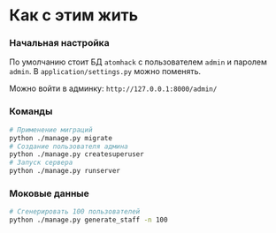 # Как с этим жить

### Начальная настройка
По умолчанию стоит БД `atomhack` с пользователем `admin` и паролем `admin`. В `application/settings.py` можно поменять. 

Можно войти в админку: `http://127.0.0.1:8000/admin/`

### Команды
```bash
# Применение миграций
python ./manage.py migrate
# Создание пользователя админа
python ./manage.py createsuperuser
# Запуск сервера
python ./manage.py runserver
```

### Моковые данные
```bash
# Сгенерировать 100 пользователей
python ./manage.py generate_staff -n 100
```
